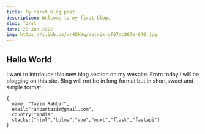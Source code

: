 ```yaml
---
title: My first blog post
description: Welcome to my first blog.
slug: first
date: 23 Jun 2022
img: https://i.ibb.co/wr4KkVq/matrix-gf67ac807e-640.jpg
---
```


## Hello World

I want to intrdouce this new blog section on my wesbite. From today i will be blogging on this site.
Blog will not be in long format but in short,sweet and simple format.

```json[test.json]
{
  name: "Tazim Rahbar",
  email:"rahbartazim@gmail.com",
  country:"India",
  stacks:["html","bulma","vue","nuxt","flask","fastapi"]
}
```
